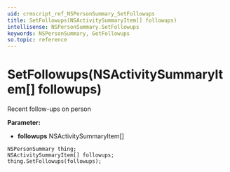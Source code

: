 ```yaml
---
uid: crmscript_ref_NSPersonSummary_SetFollowups
title: SetFollowups(NSActivitySummaryItem[] followups)
intellisense: NSPersonSummary.SetFollowups
keywords: NSPersonSummary, GetFollowups
so.topic: reference
---
```


# SetFollowups(NSActivitySummaryItem[] followups)

Recent follow-ups on person

**Parameter:** 
 - **followups** NSActivitySummaryItem[]

```crmscript
NSPersonSummary thing;
NSActivitySummaryItem[] followups;
thing.SetFollowups(followups);
```

